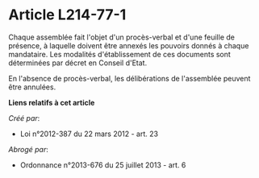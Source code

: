 # Article L214-77-1

Chaque  assemblée fait l'objet d'un procès-verbal et d'une feuille de présence,  à laquelle doivent être annexés les pouvoirs
donnés à chaque  mandataire. Les modalités d'établissement de ces documents sont  déterminées par décret en Conseil d'Etat. 

En l'absence de procès-verbal, les délibérations de l'assemblée peuvent être annulées.

**Liens relatifs à cet article**

_Créé par_:

  - Loi n°2012-387 du 22 mars 2012 - art. 23

_Abrogé par_:

  - Ordonnance n°2013-676 du 25 juillet 2013 - art. 6
